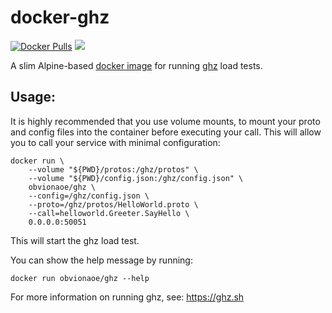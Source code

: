 # docker-ghz

[![Docker Pulls](https://img.shields.io/docker/pulls/obvionaoe/ghz.svg)](https://hub.docker.com/r/obvionaoe/ghz/)
[![](https://img.shields.io/badge/Donate-Buy%20me%20a%20coffee-orange.svg)](https://www.buymeacoffee.com/obvionaoe)

A slim Alpine-based [docker image](https://hub.docker.com/r/obvionaoe/ghz) for running [ghz](https://github.com/bojand/ghz) load tests.

## Usage:

It is highly recommended that you use volume mounts, to mount your proto and config files into the
container before executing your call. This will allow you to call your service with
minimal configuration:

```
docker run \
    --volume "${PWD}/protos:/ghz/protos" \
    --volume "${PWD}/config.json:/ghz/config.json" \
    obvionaoe/ghz \
    --config=/ghz/config.json \
    --proto=/ghz/protos/HelloWorld.proto \
    --call=helloworld.Greeter.SayHello \
    0.0.0.0:50051
```

This will start the ghz load test.

You can show the help message by running:

```
docker run obvionaoe/ghz --help
```

For more information on running ghz, see: https://ghz.sh
